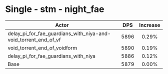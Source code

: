 # Single - stm - night_fae
| Actor | DPS | Increase |
|---|:---:|:---:|
|delay_pi_for_fae_guardians_with_niya-and-void_torrent_end_of_vf|5896|0.29%|
|void_torrent_end_of_voidform|5890|0.19%|
|delay_pi_for_fae_guardians_with_niya|5886|0.12%|
|Base|5879|0.00%|
